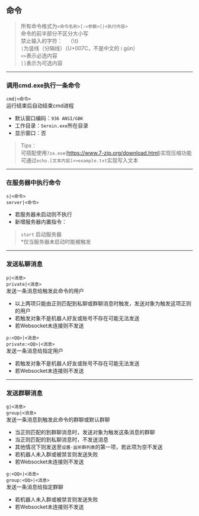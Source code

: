 ## 命令
> 所有命令格式为``<命令名称>[:<参数>]|<执行内容>``  
命令的前半部分不区分大小写   
禁止输入的字符：``	``（\t)  
``|``为竖线（分隔线）（U+007C，不是中文的``丨``gǔn）  
``<>``表示必选内容   
``[]``表示为可选内容   
---


### 调用cmd.exe执行一条命令   
``cmd|<命令>``   
运行结束后自动结束cmd进程
- 默认窗口编码：``936 ANSI/GBK``  
- 工作目录：``Serein.exe``所在目录  
- 显示窗口：否  

>Tips：  
 可搭配使用``7za.exe``(https://www.7-zip.org/download.html)实现压缩功能  
 可通过``echo.[文本内容]>>example.txt``实现写入文本
  
---
### 在服务器中执行命令
``s|<命令>``   
``server|<命令>``   
- 若服务器未启动则不执行 
- 新增服务器内置指令：  
> ``start`` 启动服务器  
*仅当服务器未启动时能被触发  

---
### 发送私聊消息
``p|<消息>``  
``private|<消息>``  
发送一条消息给触发此命令的用户
- 以上两项只能由正则匹配到私聊或群聊消息时触发，发送对象为触发这项正则的用户
- 若触发对象不是机器人好友或账号不存在可能无法发送
- 若Websocket未连接则不发送  


``p:<QQ>|<消息>``  
``private:<QQ>|<消息>``  
发送一条消息给指定用户
- 若触发对象不是机器人好友或账号不存在可能无法发送
- 若Websocket未连接则不发送

---
### 发送群聊消息
``g|<消息>``  
``group|<消息>``  
发送一条消息到触发此命令的群聊或默认群聊
- 当正则匹配的到群聊消息时，发送对象为触发这条消息的群聊
- 当正则匹配的到私聊消息时，不发送消息
- 其他情况下则发送至``设置-监听群列表``的第一项，若此项为空不发送
- 若机器人未入群或被禁言则发送失败
- 若Websocket未连接则不发送

``g:<QQ>|<消息>``  
``group:<QQ>|<消息>``  
发送一条消息给指定群聊
- 若机器人未入群或被禁言则发送失败
- 若Websocket未连接则不发送

